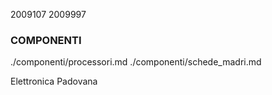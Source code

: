 2009107
2009997

### COMPONENTI
./componenti/processori.md
./componenti/schede_madri.md

Elettronica Padovana